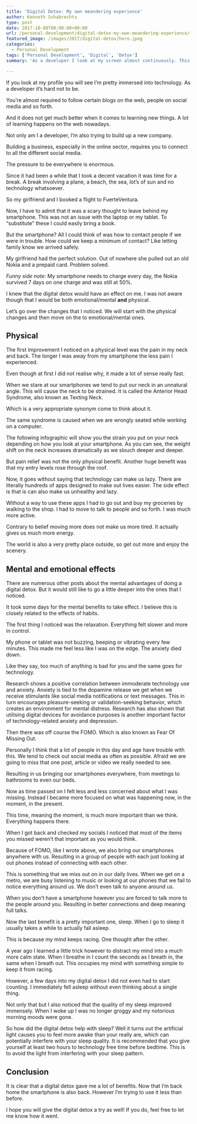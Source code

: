 ```yaml
---
title: 'Digital Detox: My own meandering experience'
author: Kenneth Schabrechts
type: post
date: 2017-10-08T00:00:00+00:00
url: /personal-development/digital-detox-my-own-meandering-experience/
featured_image: /images/2017/digital-detox/hero.jpeg
categories:
  - Personal Development
tags: ['Personal Development', 'Digital', 'Detox']
summary: 'As a developer I look at my screen almost continuously. This was burning me out and I needed a break away from technology. So I took a digital detox. In this post I will show you what I did and how it felt.'

---
```

If you look at my profile you will see I’m pretty immersed into technology. As a developer it’s hard not to be.

You’re almost required to follow certain blogs on the web, people on social media and so forth.

And it does not get much better when it comes to learning new things. A lot of learning happens on the web nowadays.

Not only am I a developer, I’m also trying to build up a new company.

Building a business, especially in the online sector, requires you to connect to all the different social media.

The pressure to be everywhere is enormous.

Since it had been a while that I took a decent vacation it was time for a break. A break involving a plane, a beach, the sea, lot’s of sun and no technology whatsoever.

So my girlfriend and I booked a flight to FuerteVentura.

Now, I have to admit that it was a scary thought to leave behind my smartphone. This was not an issue with the laptop or my tablet. To “substitute” these I could easily bring a book.

But the smartphone? All I could think of was how to contact people if we were in trouble. How could we keep a minimum of contact? Like letting family know we arrived safely.

My girlfriend had the perfect solution. Out of nowhere she pulled out an old Nokia and a prepaid card. Problem solved.

*Funny side note*: My smartphone needs to charge every day, the Nokia survived 7 days on one charge and was still at 50%.

I knew that the digital detox would have an effect on me. I was not aware though that I would be both emotional/mental **and** physical.

Let’s go over the changes that I noticed. We will start with the physical changes and then move on the to emotional/mental ones.

## Physical

The first improvement I noticed on a physical level was the pain in my neck and back. The longer I was away from my smartphone the less pain I experienced.

Even though at first I did not realise why, it made a lot of sense really fast.

When we stare at our smartphones we tend to put our neck in an unnatural angle. This will cause the neck to be strained. It is called the Anterior Head Syndrome, also known as Texting Neck.

Which is a very appropriate synonym come to think about it.

The same syndrome is caused when we are wrongly seated while working on a computer.

The following infographic will show you the strain you put on your neck depending on how you look at your smartphone. As you can see, the weight shift on the neck increases dramatically as we slouch deeper and deeper.

But pain relief was not the only physical benefit. Another huge benefit was that my entry levels rose through the roof.

Now, it goes without saying that technology can make us lazy. There are literally hundreds of apps designed to make out lives easier. The side effect is that is can also make us unhealthy and lazy.

Without a way to use these apps I had to go out and buy my groceries by walking to the shop. I had to move to talk to people and so forth. I was much more active.

Contrary to belief moving more does not make us more tired. It actually gives us much more energy.

The world is also a very pretty place outside, so get out more and enjoy the scenery.

## Mental and emotional effects

There are numerous other posts about the mental advantages of doing a digital detox. But it would still like to go a little deeper into the ones that I noticed.

It took some days for the mental benefits to take effect. I believe this is closely related to the effects of habits.

The first thing I noticed was the relaxation. Everything felt slower and more in control.

My phone or tablet was not buzzing, beeping or vibrating every few minutes. This made me feel less like I was on the edge. The anxiety died down.

Like they say, too much of anything is bad for you and the same goes for technology.

Research shows a positive correlation between immoderate technology use and anxiety. Anxiety is tied to the dopamine release we get when we receive stimulants like social media notifications or text messages. This in turn encourages pleasure-seeking or validation-seeking behavior, which creates an environment for mental distress. Research has also shown that utilising digital devices for avoidance purposes is another important factor of technology-related anxiety and depression.

Then there was off course the FOMO. Which is also known as Fear Of Missing Out.

Personally I think that a lot of people in this day and age have trouble with this. We tend to check out social media as often as possible. Afraid we are going to miss that one post, article or video we really needed to see.

Resulting in us bringing our smartphones everywhere, from meetings to bathrooms to even our beds.

Now as time passed on I felt less and less concerned about what I was missing. Instead I became more focused on what was happening now, in the moment, in the present.

This time, meaning the moment, is much more important than we think. Everything happens there.

When I got back and checked my socials I noticed that most of the items you missed weren’t that important as you would think.

Because of FOMO, like I wrote above, we also bring our smartphones anywhere with us. Resulting in a group of people with each just looking at out phones instead of connecting with each other.

This is something that we miss out on in our daily lives. When we get on a metro, we are busy listening to music or looking at our phones that we fail to notice everything around us. We don’t even talk to anyone around us.

When you don’t have a smartphone however you are forced to talk more to the people around you. Resulting in better connections and deep meaning full talks.

Now the last benefit is a pretty important one, sleep. When I go to sleep it usually takes a while to actually fall asleep.

This is because my mind keeps racing. One thought after the other.

A year ago I learned a little trick however to distract my mind into a much more calm state. When I breathe in I count the seconds as I breath in, the same when I breath out. This occupies my mind with something simple to keep it from racing.

However, a few days into my digital detox I did not even had to start counting. I immediately fell asleep without even thinking about a single thing.

Not only that but I also noticed that the quality of my sleep improved immensely. When I woke up I was no longer groggy and my notorious morning moods were gone.

So how did the digital detox help with sleep? Well it turns out the artificial light causes you to feel more awake than your really are, which can potentially interfere with your sleep quality. It is recommended that you give yourself at least two hours to technology free time before bedtime. This is to avoid the light from interfering with your sleep pattern.

## Conclusion

It is clear that a digital detox gave me a lot of benefits. Now that I’m back home the smartphone is also back. However I’m trying to use it less than before.

I hope you will give the digital detox a try as well! If you do, feel free to let me know how it went.